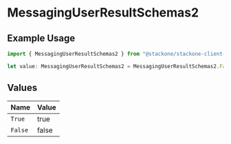 # MessagingUserResultSchemas2

## Example Usage

```typescript
import { MessagingUserResultSchemas2 } from "@stackone/stackone-client-ts/sdk/models/shared";

let value: MessagingUserResultSchemas2 = MessagingUserResultSchemas2.False;
```

## Values

| Name    | Value   |
| ------- | ------- |
| `True`  | true    |
| `False` | false   |